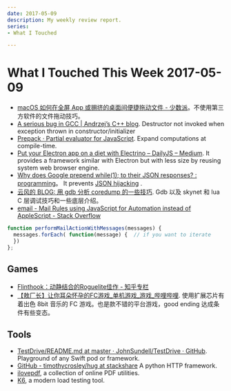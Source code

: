 ```yaml
---
date: 2017-05-09
description: My weekly review report.
series:
- What I Touched

---
```


# What I Touched This Week 2017-05-09


- [macOS 如何在全屏 App 或拥挤的桌面间便捷拖动文件 - 少数派](https://sspai.com/post/39003?utm_content=buffer44e0b&utm_medium=social&utm_source=twitter.com&utm_campaign=buffer)。不使用第三方软件的文件拖动技巧。
- [A serious bug in GCC | Andrzej’s C++ blog](https://akrzemi1.wordpress.com/2017/04/27/a-serious-bug-in-gcc/?utm_content=buffer75aca&utm_medium=social&utm_source=twitter.com&utm_campaign=buffer).  Destructor not invoked when exception thrown in constructor/initializer
- [Prepack · Partial evaluator for JavaScript](https://prepack.io/?utm_content=buffer3f3ad&utm_medium=social&utm_source=twitter.com&utm_campaign=buffer). Expand computations at compile-time.
- [Put your Electron app on a diet with Electrino – DailyJS – Medium](https://medium.com/dailyjs/put-your-electron-app-on-a-diet-with-electrino-c7ffdf1d6297). It provides a framework similar with Electron but with less size by reusing system web browser engine.
- [Why does Google prepend while(1); to their JSON responses? : programming](https://www.reddit.com/r/programming/comments/69m8df/why_does_google_prepend_while1_to_their_json/)。 It prevents [JSON hijacking](http://haacked.com/archive/2009/06/25/json-hijacking.aspx) . 
- [云风的 BLOG: 用 gdb 分析 coredump 的一些技巧](http://blog.codingnow.com/2017/05/gdb_coredumplua.html?utm_content=buffere48b7&utm_medium=social&utm_source=twitter.com&utm_campaign=buffer). Gdb 以及 skynet 和 lua C 层调试技巧和一些底层介绍。
- [email - Mail Rules using JavaScript for Automation instead of AppleScript - Stack Overflow](http://stackoverflow.com/questions/30243646/mail-rules-using-javascript-for-automation-instead-of-applescript/30246285#30246285)

``` javascript
function performMailActionWithMessages(messages) {
  messages.forEach( function(message) {  // if you want to iterate
  })
};
```

<!--more-->

## Games

- [Flinthook：动静结合的Roguelite佳作 - 知乎专栏](https://zhuanlan.zhihu.com/p/26679861?utm_content=buffer3b0b8&utm_medium=social&utm_source=twitter.com&utm_campaign=buffer) 
- [【敖厂长】让你耳朵怀孕的FC游戏_单机游戏_游戏_哔哩哔哩](http://m.bilibili.com/video/av10310868.html?utm_content=buffer61fdb&utm_medium=social&utm_source=twitter.com&utm_campaign=buffer). 使用扩展芯片有着出色 8bit 音乐的 FC 游戏。也是款不错的平台游戏，good ending 达成条件有些变态。

## Tools

- [TestDrive/README.md at master · JohnSundell/TestDrive · GitHub](https://github.com/JohnSundell/TestDrive/blob/master/README.md). Playground of any Swift pod or framework.
- [GitHub - timothycrosley/hug at stackshare](https://github.com/timothycrosley/hug?ref=stackshare) A python HTTP framework.
- [ilovepdf](http://www.ilovepdf.com), a collection of online PDF utilities.
- [K6](https://docs.k6.io), a modern load testing tool.

